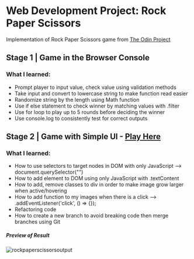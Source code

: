 # Web Development Project: Rock Paper Scissors
Implementation of Rock Paper Scissors game from [The Odin Project](https://www.theodinproject.com/lessons/foundations-rock-paper-scissors)

## Stage 1 | Game in the Browser Console
### What I learned:
- Prompt player to input value, check value using validation methods
- Take input and convert to lowercase string to make function read easier
- Randomize string by the length using Math function
- Use if else statement to check winner by matching values with .filter
- Use for loop to play up to 5 rounds before deciding the winner
- Use console.log to consistently test for correct outputs

## Stage 2 | Game with Simple UI - [Play Here](https://jasminepvo.github.io/rock-paper-scissors/)
### What I learned:
- How to use selectors to target nodes in DOM with only JavaScript --> document.querySelector("") 
- How to add element to DOM using only JavaScript with .textContent 
- How to add, remove classes to div in order to make image grow larger when active/hovering
- How to add function to my images when there is a click --> .addEventListener('click', () => {});
- Refactoring code
- How to create a new branch to avoid breaking code then merge branches using Git

##### Preview of Result 
![rockpaperscissorsoutput](https://user-images.githubusercontent.com/99847030/171959979-6df46f67-8136-4192-b15b-10c73d78ac96.jpg)
